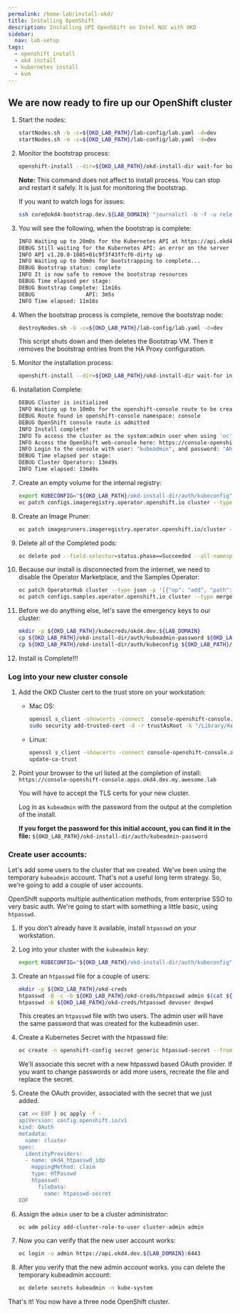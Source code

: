 ```yaml
---
permalink: /home-lab/install-okd/
title: Installing OpenShift
description: Installing UPI OpenShift on Intel NUC with OKD
sidebar:
  nav: lab-setup
tags:
  - openshift install
  - okd install
  - kubernetes install
  - kvm
---
```


## We are now ready to fire up our OpenShift cluster

1. Start the nodes:

   ```bash
   startNodes.sh -b -c=${OKD_LAB_PATH}/lab-config/lab.yaml -d=dev
   startNodes.sh -m -c=${OKD_LAB_PATH}/lab-config/lab.yaml -d=dev
   ```

1. Monitor the bootstrap process:

   ```bash
   openshift-install --dir=${OKD_LAB_PATH}/okd-install-dir wait-for bootstrap-complete --log-level debug
   ```

   __Note:__ This command does not affect to install process.  You can stop and restart it safely.  It is just for monitoring the bootstrap.

   If you want to watch logs for issues:

   ```bash
   ssh core@okd4-bootstrap.dev.${LAB_DOMAIN} "journalctl -b -f -u release-image.service -u bootkube.service"
   ```

1. You will see the following, when the bootstrap is complete:

   ```bash
   INFO Waiting up to 20m0s for the Kubernetes API at https://api.okd4.dev.my.awesome.lab:6443... 
   DEBUG Still waiting for the Kubernetes API: an error on the server ("") has prevented the request from succeeding 
   INFO API v1.20.0-1085+01c9f3f43ffcf0-dirty up     
   INFO Waiting up to 30m0s for bootstrapping to complete... 
   DEBUG Bootstrap status: complete                   
   INFO It is now safe to remove the bootstrap resources 
   DEBUG Time elapsed per stage:                      
   DEBUG Bootstrap Complete: 11m16s                   
   DEBUG                API: 3m5s                     
   INFO Time elapsed: 11m16s
   ```

1. When the bootstrap process is complete, remove the bootstrap node:

   ```bash
   destroyNodes.sh -b -c=${OKD_LAB_PATH}/lab-config/lab.yaml -d=dev
   ```

   This script shuts down and then deletes the Bootstrap VM.  Then it removes the bootstrap entries from the HA Proxy configuration.

1. Monitor the installation process:

   ```bash
   openshift-install --dir=${OKD_LAB_PATH}/okd-install-dir wait-for install-complete --log-level debug
   ```

1. Installation Complete:

   ```bash
   DEBUG Cluster is initialized                       
   INFO Waiting up to 10m0s for the openshift-console route to be created... 
   DEBUG Route found in openshift-console namespace: console 
   DEBUG OpenShift console route is admitted          
   INFO Install complete!                            
   INFO To access the cluster as the system:admin user when using 'oc', run 'export KUBECONFIG=/Users/yourhome/okd-lab/okd-install-dir/auth/kubeconfig' 
   INFO Access the OpenShift web-console here: https://console-openshift-console.apps.okd4.dev.my.awesome.lab 
   INFO Login to the console with user: "kubeadmin", and password: "AhnsQ-CGRqg-gHu2h-rYZw3" 
   DEBUG Time elapsed per stage:                      
   DEBUG Cluster Operators: 13m49s                    
   INFO Time elapsed: 13m49s
   ```

1. Create an empty volume for the internal registry:

   ```bash
   export KUBECONFIG="${OKD_LAB_PATH}/okd-install-dir/auth/kubeconfig"
   oc patch configs.imageregistry.operator.openshift.io cluster --type merge --patch '{"spec":{"managementState":"Managed","storage":{"emptyDir":{}}}}'
   ```

1. Create an Image Pruner:

   ```bash
   oc patch imagepruners.imageregistry.operator.openshift.io/cluster --type merge -p '{"spec":{"schedule":"0 0 * * *","suspend":false,"keepTagRevisions":3,"keepYoungerThan":60,"resources":{},"affinity":{},"nodeSelector":{},"tolerations":[],"startingDeadlineSeconds":60,"successfulJobsHistoryLimit":3,"failedJobsHistoryLimit":3}}'
   ```

1. Delete all of the Completed pods:

   ```bash
   oc delete pod --field-selector=status.phase==Succeeded --all-namespaces
   ```

1. Because our install is disconnected from the internet, we need to disable the Operator Marketplace, and the Samples Operator:

   ```bash
   oc patch OperatorHub cluster --type json -p '[{"op": "add", "path": "/spec/sources/0/disabled", "value": true}]'
   oc patch configs.samples.operator.openshift.io cluster --type merge --patch '{"spec":{"managementState":"Removed"}}'
   ```

1. Before we do anything else, let's save the emergency keys to our cluster:

   ```bash
   mkdir -p ${OKD_LAB_PATH}/kubecreds/okd4.dev.${LAB_DOMAIN}
   cp ${OKD_LAB_PATH}/okd-install-dir/auth/kubeadmin-password ${OKD_LAB_PATH}/kubecreds/okd4.dev.${LAB_DOMAIN}/
   cp ${OKD_LAB_PATH}/okd-install-dir/auth/kubeconfig ${OKD_LAB_PATH}/kubecreds/okd4.dev.${LAB_DOMAIN}/
   ```

1. Install is Complete!!!

### Log into your new cluster console

1. Add the OKD Cluster cert to the trust store on your workstation:

   * Mac OS:

     ```bash
     openssl s_client -showcerts -connect  console-openshift-console.apps.okd4.dev.${LAB_DOMAIN}:443 </dev/null 2>/dev/null|openssl x509 -outform PEM > /tmp/okd-console.dev.${LAB_DOMAIN}.crt
     sudo security add-trusted-cert -d -r trustAsRoot -k "/Library/Keychains/System.keychain" /tmp/okd-console.dev.${LAB_DOMAIN}.crt
     ```

   * Linux:

     ```bash
     openssl s_client -showcerts -connect console-openshift-console.apps.okd4.dev.${LAB_DOMAIN}:443 </dev/null 2>/dev/null|openssl x509 -outform PEM > /etc/pki/ca-trust/source/anchors/okd-console.dev.${LAB_DOMAIN}.crt
     update-ca-trust
     ```

1. Point your browser to the url listed at the completion of install: `https://console-openshift-console.apps.okd4.dev.my.awesome.lab`

   You will have to accept the TLS certs for your new cluster.

   Log in as `kubeadmin` with the password from the output at the completion of the install.

   __If you forget the password for this initial account, you can find it in the file:__ `${OKD_LAB_PATH}/okd-install-dir/auth/kubeadmin-password`

### Create user accounts:

Let's add some users to the cluster that we created.  We've been using the temporary `kubeadmin` account.  That's not a useful long term strategy.  So, we're going to add a couple of user accounts.

OpenShift supports multiple authentication methods, from enterprise SSO to very basic auth.  We're going to start with something a little basic, using `htpasswd`.

1. If you don't already have it available, install `htpasswd` on your workstation.
1. Log into your cluster with the `kubeadmin` key:

   ```bash
   export KUBECONFIG="${OKD_LAB_PATH}/okd-install-dir/auth/kubeconfig"
   ```

1. Create an `htpasswd` file for a couple of users:

   ```bash
   mkdir -p ${OKD_LAB_PATH}/okd-creds
   htpasswd -B -c -b ${OKD_LAB_PATH}/okd-creds/htpasswd admin $(cat ${OKD_LAB_PATH}/okd-install-dir/auth/kubeadmin-password)
   htpasswd -b ${OKD_LAB_PATH}/okd-creds/htpasswd devuser devpwd
   ```

   This creates an `htpasswd` file with two users.  The admin user will have the same password that was created for the kubeadmin user.

1. Create a Kubernetes Secret with the htpasswd file:

   ```bash
   oc create -n openshift-config secret generic htpasswd-secret --from-file=htpasswd=${OKD_LAB_PATH}/okd-creds/htpasswd
   ```

   We'll associate this secret with a new htpasswd based OAuth provider.  If you want to change passwords or add more users, recreate the file and replace the secret.

1. Create the OAuth provider, associated with the secret that we just added.

   ```bash
   cat << EOF | oc apply -f -
   apiVersion: config.openshift.io/v1
   kind: OAuth
   metadata:
     name: cluster
   spec:
     identityProviders:
     - name: okd4_htpasswd_idp
       mappingMethod: claim 
       type: HTPasswd
       htpasswd:
         fileData:
           name: htpasswd-secret
   EOF
   ```

1. Assign the `admin` user to be a cluster administrator:

   ```bash
   oc adm policy add-cluster-role-to-user cluster-admin admin
   ```

1. Now you can verify that the new user account works:

   ```bash
   oc login -u admin https://api.okd4.dev.${LAB_DOMAIN}:6443
   ```

1. After you verify that the new admin account works.  you can delete the temporary kubeadmin account:

   ```bash
   oc delete secrets kubeadmin -n kube-system
   ```

That's it!  You now have a three node OpenShift cluster.
